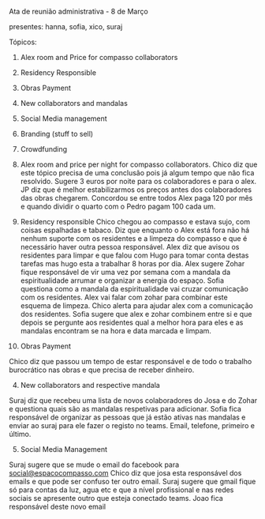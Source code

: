 Ata de reunião administrativa - 8 de Março 

presentes: hanna, sofia, xico, suraj

Tópicos:
1. Alex room and Price for compasso collaborators
2. Residency Responsible
3. Obras Payment
4. New collaborators and mandalas 
5. Social Media management
6. Branding (stuff to sell)
7. Crowdfunding 

1. Alex room and price per night for compasso collaborators.
Chico diz que este tópico precisa de uma conclusão pois já algum tempo que não fica resolvido. Sugere 3 euros por noite para os colaboradores e para o alex. JP diz que é melhor estabilizarmos os preços antes dos colaboradores das obras chegarem. Concordou se entre todos Alex paga 120 por mês e quando dividir o quarto com o Pedro pagam 100 cada um.

2. Residency responsible
Chico chegou ao compasso e estava sujo, com coisas espalhadas e tabaco. Diz que enquanto o Alex está fora não há nenhum suporte com os residentes e a limpeza do compasso e que é necessário haver outra pessoa responsável. Alex diz que avisou os residentes para limpar e que falou com Hugo para tomar conta destas tarefas mas hugo esta a trabalhar 8 horas por dia. Alex sugere Zohar fique responsável de vir uma vez por semana com a mandala da espiritualidade arrumar e organizar a energia do espaço. Sofia questiona como a mandala da espiritualidade vai cruzar comunicação com os residentes. Alex vai falar com zohar para combinar este esquema de limpeza. Chico alerta para ajudar alex com a comunicação dos residentes. Sofia sugere que alex e zohar combinem entre si e que depois se pergunte aos residentes qual a melhor hora para eles e as mandalas encontram se na hora e data marcada e limpam.


3. Obras Payment

Chico diz que passou um tempo de estar responsável e de todo o trabalho burocrático nas obras e que precisa de receber dinheiro. 



4. New collaborators and respective mandala

Suraj diz que recebeu uma lista de novos colaboradores do Josa e do Zohar e questiona quais são as mandalas respetivas para adicionar. Sofia fica responsável de organizar as pessoas que já estão ativas nas mandalas e enviar ao suraj para ele fazer o registo no teams. Email, telefone, primeiro e último.

5. Social Media Management

Suraj sugere que se mude o email do facebook para social@espacocompasso.com 
Chico diz que josa esta responsável dos emails e que pode ser confuso ter outro email.
Suraj sugere que gmail fique só para contas da luz, agua etc
e que a nível profissional e nas redes sociais se apresente outro que esteja conectado teams.
Joao fica responsável deste novo email



